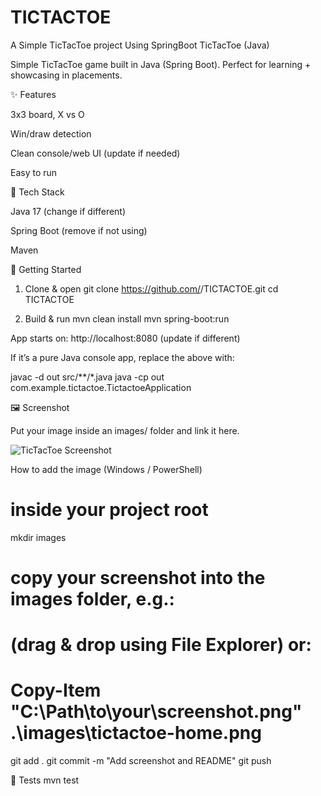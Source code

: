 # TICTACTOE
A Simple TicTacToe project Using SpringBoot
TicTacToe (Java)

Simple TicTacToe game built in Java (Spring Boot). Perfect for learning + showcasing in placements.

✨ Features

3x3 board, X vs O

Win/draw detection

Clean console/web UI (update if needed)

Easy to run

🧰 Tech Stack

Java 17 (change if different)

Spring Boot (remove if not using)

Maven

🚀 Getting Started
1) Clone & open
git clone https://github.com/<your-username>/TICTACTOE.git
cd TICTACTOE

2) Build & run
mvn clean install
mvn spring-boot:run


App starts on: http://localhost:8080 (update if different)

If it’s a pure Java console app, replace the above with:

javac -d out src/**/*.java
java -cp out com.example.tictactoe.TictactoeApplication

🖼️ Screenshot

Put your image inside an images/ folder and link it here.

![TicTacToe Screenshot](images/tictactoe-home.png)

How to add the image (Windows / PowerShell)
# inside your project root
mkdir images
# copy your screenshot into the images folder, e.g.:
# (drag & drop using File Explorer) or:
# Copy-Item "C:\Path\to\your\screenshot.png" .\images\tictactoe-home.png

git add .
git commit -m "Add screenshot and README"
git push

🧪 Tests
mvn test
